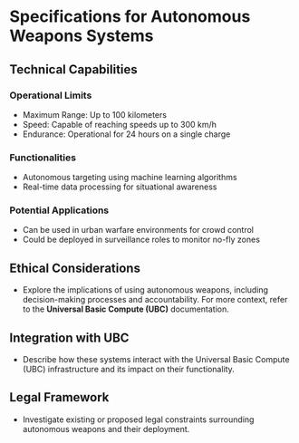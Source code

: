 # Specifications for Autonomous Weapons Systems

## Technical Capabilities

### Operational Limits
- Maximum Range: Up to 100 kilometers
- Speed: Capable of reaching speeds up to 300 km/h
- Endurance: Operational for 24 hours on a single charge

### Functionalities
- Autonomous targeting using machine learning algorithms
- Real-time data processing for situational awareness

### Potential Applications
- Can be used in urban warfare environments for crowd control
- Could be deployed in surveillance roles to monitor no-fly zones

## Ethical Considerations
- Explore the implications of using autonomous weapons, including decision-making processes and accountability. For more context, refer to the **Universal Basic Compute (UBC)** documentation.

## Integration with UBC
- Describe how these systems interact with the Universal Basic Compute (UBC) infrastructure and its impact on their functionality.

## Legal Framework
- Investigate existing or proposed legal constraints surrounding autonomous weapons and their deployment.
